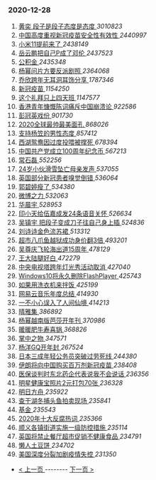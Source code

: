 ### 2020-12-28 
1. [ 黄奕 段子是段子态度是态度 ](https://s.weibo.com/weibo?q=%E9%BB%84%E5%A5%95%20%E6%AE%B5%E5%AD%90%E6%98%AF%E6%AE%B5%E5%AD%90%E6%80%81%E5%BA%A6%E6%98%AF%E6%80%81%E5%BA%A6&Refer=top) *3010823*
1. [ 中国高度重视新冠疫苗安全性有效性 ](https://s.weibo.com/weibo?q=%23%E4%B8%AD%E5%9B%BD%E9%AB%98%E5%BA%A6%E9%87%8D%E8%A7%86%E6%96%B0%E5%86%A0%E7%96%AB%E8%8B%97%E5%AE%89%E5%85%A8%E6%80%A7%E6%9C%89%E6%95%88%E6%80%A7%23&Refer=top) *2440997*
1. [ 小米11提前来了 ](https://s.weibo.com/weibo?q=%23%E5%B0%8F%E7%B1%B311%E6%8F%90%E5%89%8D%E6%9D%A5%E4%BA%86%23&topic_ad=1&Refer=top) *2438149*
1. [ 岳云鹏把自己P成了邓伦 ](https://s.weibo.com/weibo?q=%E5%B2%B3%E4%BA%91%E9%B9%8F%E6%8A%8A%E8%87%AA%E5%B7%B1P%E6%88%90%E4%BA%86%E9%82%93%E4%BC%A6&Refer=top) *2437523*
1. [ 公积金 ](https://s.weibo.com/weibo?q=%E5%85%AC%E7%A7%AF%E9%87%91&Refer=top) *2435348*
1. [ 杨幂问片方要反派剧照 ](https://s.weibo.com/weibo?q=%23%E6%9D%A8%E5%B9%82%E9%97%AE%E7%89%87%E6%96%B9%E8%A6%81%E5%8F%8D%E6%B4%BE%E5%89%A7%E7%85%A7%23&Refer=top) *2364068*
1. [ 乔欣跨年无耳洞耳饰分享 ](https://s.weibo.com/weibo?q=%23%E4%B9%94%E6%AC%A3%E8%B7%A8%E5%B9%B4%E6%97%A0%E8%80%B3%E6%B4%9E%E8%80%B3%E9%A5%B0%E5%88%86%E4%BA%AB%23&Refer=top) *1787346*
1. [ 新冠疫苗 ](https://s.weibo.com/weibo?q=%E6%96%B0%E5%86%A0%E7%96%AB%E8%8B%97&Refer=top) *1154250*
1. [ 这个礼拜只上四天班 ](https://s.weibo.com/weibo?q=%23%E8%BF%99%E4%B8%AA%E7%A4%BC%E6%8B%9C%E5%8F%AA%E4%B8%8A%E5%9B%9B%E5%A4%A9%E7%8F%AD%23&Refer=top) *1147577*
1. [ 香港青年慷慨陈词痛斥中国崩溃论 ](https://s.weibo.com/weibo?q=%23%E9%A6%99%E6%B8%AF%E9%9D%92%E5%B9%B4%E6%85%B7%E6%85%A8%E9%99%88%E8%AF%8D%E7%97%9B%E6%96%A5%E4%B8%AD%E5%9B%BD%E5%B4%A9%E6%BA%83%E8%AE%BA%23&Refer=top) *922586*
1. [ 彭冠英戏份 ](https://s.weibo.com/weibo?q=%23%E5%BD%AD%E5%86%A0%E8%8B%B1%E6%88%8F%E4%BB%BD%23&Refer=top) *901730*
1. [ 2020全球最帅最美面孔 ](https://s.weibo.com/weibo?q=%232020%E5%85%A8%E7%90%83%E6%9C%80%E5%B8%85%E6%9C%80%E7%BE%8E%E9%9D%A2%E5%AD%94%23&Refer=top) *868026*
1. [ 支持杨笠的男性态度 ](https://s.weibo.com/weibo?q=%23%E6%94%AF%E6%8C%81%E6%9D%A8%E7%AC%A0%E7%9A%84%E7%94%B7%E6%80%A7%E6%80%81%E5%BA%A6%23&Refer=top) *857412*
1. [ 西湖鸳鸯因过度投喂被撑死 ](https://s.weibo.com/weibo?q=%23%E8%A5%BF%E6%B9%96%E9%B8%B3%E9%B8%AF%E5%9B%A0%E8%BF%87%E5%BA%A6%E6%8A%95%E5%96%82%E8%A2%AB%E6%92%91%E6%AD%BB%23&Refer=top) *678394*
1. [ 中国共产党成立100周年纪念币 ](https://s.weibo.com/weibo?q=%23%E4%B8%AD%E5%9B%BD%E5%85%B1%E4%BA%A7%E5%85%9A%E6%88%90%E7%AB%8B100%E5%91%A8%E5%B9%B4%E7%BA%AA%E5%BF%B5%E5%B8%81%23&Refer=top) *567213*
1. [ 常石磊 ](https://s.weibo.com/weibo?q=%E5%B8%B8%E7%9F%B3%E7%A3%8A&Refer=top) *552256*
1. [ 24岁小伙滑雪坠亡母亲发声 ](https://s.weibo.com/weibo?q=%2324%E5%B2%81%E5%B0%8F%E4%BC%99%E6%BB%91%E9%9B%AA%E5%9D%A0%E4%BA%A1%E6%AF%8D%E4%BA%B2%E5%8F%91%E5%A3%B0%23&Refer=top) *537055*
1. [ 英国部分新冠患者嗅觉倒错 ](https://s.weibo.com/weibo?q=%23%E8%8B%B1%E5%9B%BD%E9%83%A8%E5%88%86%E6%96%B0%E5%86%A0%E6%82%A3%E8%80%85%E5%97%85%E8%A7%89%E5%80%92%E9%94%99%23&Refer=top) *536064*
1. [ 郭碧婷瘦了 ](https://s.weibo.com/weibo?q=%23%E9%83%AD%E7%A2%A7%E5%A9%B7%E7%98%A6%E4%BA%86%23&Refer=top) *534380*
1. [ 微博之力 ](https://s.weibo.com/weibo?q=%E5%BE%AE%E5%8D%9A%E4%B9%8B%E5%8A%9B&Refer=top) *532063*
1. [ 华晨宇 ](https://s.weibo.com/weibo?q=%E5%8D%8E%E6%99%A8%E5%AE%87&Refer=top) *528953*
1. [ 印小天给伍嘉成发24条语音关怀 ](https://s.weibo.com/weibo?q=%23%E5%8D%B0%E5%B0%8F%E5%A4%A9%E7%BB%99%E4%BC%8D%E5%98%89%E6%88%90%E5%8F%9124%E6%9D%A1%E8%AF%AD%E9%9F%B3%E5%85%B3%E6%80%80%23&Refer=top) *526634*
1. [ 吴镇宇 把段子变成刀子往自己身上插 ](https://s.weibo.com/weibo?q=%E5%90%B4%E9%95%87%E5%AE%87%20%E6%8A%8A%E6%AE%B5%E5%AD%90%E5%8F%98%E6%88%90%E5%88%80%E5%AD%90%E5%BE%80%E8%87%AA%E5%B7%B1%E8%BA%AB%E4%B8%8A%E6%8F%92&Refer=top) *524836*
1. [ 刘诗诗金色流苏裙 ](https://s.weibo.com/weibo?q=%23%E5%88%98%E8%AF%97%E8%AF%97%E9%87%91%E8%89%B2%E6%B5%81%E8%8B%8F%E8%A3%99%23&Refer=top) *513312*
1. [ 超市八爪鱼越狱成功身价翻3倍 ](https://s.weibo.com/weibo?q=%23%E8%B6%85%E5%B8%82%E5%85%AB%E7%88%AA%E9%B1%BC%E8%B6%8A%E7%8B%B1%E6%88%90%E5%8A%9F%E8%BA%AB%E4%BB%B7%E7%BF%BB3%E5%80%8D%23&Refer=top) *493201*
1. [ 吴尊庆飞轮海出道15周年 ](https://s.weibo.com/weibo?q=%23%E5%90%B4%E5%B0%8A%E5%BA%86%E9%A3%9E%E8%BD%AE%E6%B5%B7%E5%87%BA%E9%81%9315%E5%91%A8%E5%B9%B4%23&Refer=top) *478129*
1. [ 王大陆腿好白 ](https://s.weibo.com/weibo?q=%23%E7%8E%8B%E5%A4%A7%E9%99%86%E8%85%BF%E5%A5%BD%E7%99%BD%23&Refer=top) *472279*
1. [ 中央电视塔跨年灯光秀活动取消 ](https://s.weibo.com/weibo?q=%23%E4%B8%AD%E5%A4%AE%E7%94%B5%E8%A7%86%E5%A1%94%E8%B7%A8%E5%B9%B4%E7%81%AF%E5%85%89%E7%A7%80%E6%B4%BB%E5%8A%A8%E5%8F%96%E6%B6%88%23&Refer=top) *427040*
1. [ Windows10将永久删除FlashPlayer ](https://s.weibo.com/weibo?q=%23Windows10%E5%B0%86%E6%B0%B8%E4%B9%85%E5%88%A0%E9%99%A4FlashPlayer%23&Refer=top) *425743*
1. [ 如果用洗衣机来拌饭 ](https://s.weibo.com/weibo?q=%23%E5%A6%82%E6%9E%9C%E7%94%A8%E6%B4%97%E8%A1%A3%E6%9C%BA%E6%9D%A5%E6%8B%8C%E9%A5%AD%23&Refer=top) *425199*
1. [ 网易云音乐年度总结 ](https://s.weibo.com/weibo?q=%E7%BD%91%E6%98%93%E4%BA%91%E9%9F%B3%E4%B9%90%E5%B9%B4%E5%BA%A6%E6%80%BB%E7%BB%93&Refer=top) *414930*
1. [ 一不小心误入了人间仙境 ](https://s.weibo.com/weibo?q=%23%E4%B8%80%E4%B8%8D%E5%B0%8F%E5%BF%83%E8%AF%AF%E5%85%A5%E4%BA%86%E4%BA%BA%E9%97%B4%E4%BB%99%E5%A2%83%23&Refer=top) *414213*
1. [ 晴雅集 ](https://s.weibo.com/weibo?q=%E6%99%B4%E9%9B%85%E9%9B%86&Refer=top) *386892*
1. [ 杨幂越南版芭莎开年刊 ](https://s.weibo.com/weibo?q=%23%E6%9D%A8%E5%B9%82%E8%B6%8A%E5%8D%97%E7%89%88%E8%8A%AD%E8%8E%8E%E5%BC%80%E5%B9%B4%E5%88%8A%23&Refer=top) *370986*
1. [ 暖暖肥牛寿喜锅 ](https://s.weibo.com/weibo?q=%23%E6%9A%96%E6%9A%96%E8%82%A5%E7%89%9B%E5%AF%BF%E5%96%9C%E9%94%85%23&Refer=top) *368826*
1. [ 掌中之物 ](https://s.weibo.com/weibo?q=%E6%8E%8C%E4%B8%AD%E4%B9%8B%E7%89%A9&Refer=top) *347571*
1. [ 杨洋GQ开年封 ](https://s.weibo.com/weibo?q=%23%E6%9D%A8%E6%B4%8BGQ%E5%BC%80%E5%B9%B4%E5%B0%81%23&Refer=top) *267524*
1. [ 日本三成年轻公务员突破过劳死线 ](https://s.weibo.com/weibo?q=%23%E6%97%A5%E6%9C%AC%E4%B8%89%E6%88%90%E5%B9%B4%E8%BD%BB%E5%85%AC%E5%8A%A1%E5%91%98%E7%AA%81%E7%A0%B4%E8%BF%87%E5%8A%B3%E6%AD%BB%E7%BA%BF%23&Refer=top) *244380*
1. [ 伊朗将向中国购买百万剂新冠疫苗 ](https://s.weibo.com/weibo?q=%E4%BC%8A%E6%9C%97%E5%B0%86%E5%90%91%E4%B8%AD%E5%9B%BD%E8%B4%AD%E4%B9%B0%E7%99%BE%E4%B8%87%E5%89%82%E6%96%B0%E5%86%A0%E7%96%AB%E8%8B%97&Refer=top) *238408*
1. [ 医保谈判时东北药企代表说我不会说话 ](https://s.weibo.com/weibo?q=%23%E5%8C%BB%E4%BF%9D%E8%B0%88%E5%88%A4%E6%97%B6%E4%B8%9C%E5%8C%97%E8%8D%AF%E4%BC%81%E4%BB%A3%E8%A1%A8%E8%AF%B4%E6%88%91%E4%B8%8D%E4%BC%9A%E8%AF%B4%E8%AF%9D%23&Refer=top) *236356*
1. [ 明星健康宝照片2元打包70张 ](https://s.weibo.com/weibo?q=%23%E6%98%8E%E6%98%9F%E5%81%A5%E5%BA%B7%E5%AE%9D%E7%85%A7%E7%89%872%E5%85%83%E6%89%93%E5%8C%8570%E5%BC%A0%23&Refer=top) *236328*
1. [ 明日方舟 ](https://s.weibo.com/weibo?q=%E6%98%8E%E6%97%A5%E6%96%B9%E8%88%9F&Refer=top) *235922*
1. [ 查干湖冬捕头鱼拍卖现场 ](https://s.weibo.com/weibo?q=%23%E6%9F%A5%E5%B9%B2%E6%B9%96%E5%86%AC%E6%8D%95%E5%A4%B4%E9%B1%BC%E6%8B%8D%E5%8D%96%E7%8E%B0%E5%9C%BA%23&Refer=top) *235841*
1. [ 基金 ](https://s.weibo.com/weibo?q=%E5%9F%BA%E9%87%91&Refer=top) *235543*
1. [ 2020年十大反腐热词 ](https://s.weibo.com/weibo?q=%232020%E5%B9%B4%E5%8D%81%E5%A4%A7%E5%8F%8D%E8%85%90%E7%83%AD%E8%AF%8D%23&Refer=top) *235366*
1. [ 顺义各镇街道实施一级防控措施 ](https://s.weibo.com/weibo?q=%23%E9%A1%BA%E4%B9%89%E5%90%84%E9%95%87%E8%A1%97%E9%81%93%E5%AE%9E%E6%96%BD%E4%B8%80%E7%BA%A7%E9%98%B2%E6%8E%A7%E6%8E%AA%E6%96%BD%23&Refer=top) *235114*
1. [ 英国将禁止餐厅超市促销不健康食品 ](https://s.weibo.com/weibo?q=%23%E8%8B%B1%E5%9B%BD%E5%B0%86%E7%A6%81%E6%AD%A2%E9%A4%90%E5%8E%85%E8%B6%85%E5%B8%82%E4%BF%83%E9%94%80%E4%B8%8D%E5%81%A5%E5%BA%B7%E9%A3%9F%E5%93%81%23&Refer=top) *234791*
1. [ 懒人土豆饼 ](https://s.weibo.com/weibo?q=%23%E6%87%92%E4%BA%BA%E5%9C%9F%E8%B1%86%E9%A5%BC%23&Refer=top) *234702*
1. [ 美国深度分裂加剧疫情失控 ](https://s.weibo.com/weibo?q=%23%E7%BE%8E%E5%9B%BD%E6%B7%B1%E5%BA%A6%E5%88%86%E8%A3%82%E5%8A%A0%E5%89%A7%E7%96%AB%E6%83%85%E5%A4%B1%E6%8E%A7%23&Refer=top) *231350* 

- [ < 上一页 ](https://github.com/able8/weibo-hot-record/blob/master/2020-12-27.md) -------- [ 下一页 > ](https://github.com/able8/weibo-hot-record/blob/master/2020-12-29.md)